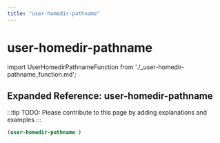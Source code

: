 ```yaml
---
title: "user-homedir-pathname"
---
```


# user-homedir-pathname

import UserHomedirPathnameFunction from './_user-homedir-pathname_function.md';

<UserHomedirPathnameFunction />

## Expanded Reference: user-homedir-pathname

:::tip
TODO: Please contribute to this page by adding explanations and examples
:::

```lisp
(user-homedir-pathname )
```
